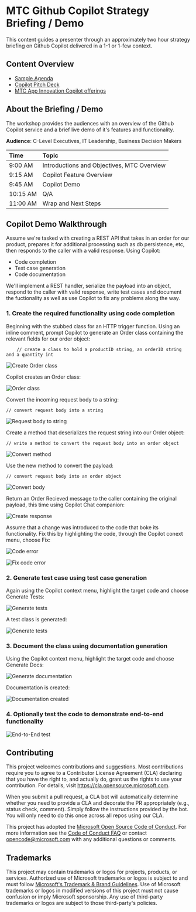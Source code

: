 # MTC Github Copilot Strategy Briefing / Demo

This content guides a presenter through an approximately two hour strategy briefing on Github Copilot delivered in a 1-1 or 1-few context.

## Content Overview
- [Sample Agenda](./resources/agenda-mtc-1m.docx)
- [Copilot Pitch Deck](./resources/GitHub-Copilot-Pitch-Deck-Final.pptx)
- [MTC App Innovation Copilot offerings](./resources/MTC%20GHCopilot%20Offering.pptx)


## About the Briefing / Demo 

The workshop provides the audiences with an overview of the Github Copilot service and a brief live demo of it's features and functionality.

**Audience**: C-Level Executives, IT Leadership, Business Decision Makers

| Time         | Topic   |
|:-------------|:------- |
|9:00 AM  | Introductions and Objectives, MTC Overview|
|9:15 AM  | Copilot Feature Overview |
|9:45 AM  | Copilot Demo |
|10:15 AM | Q/A |
|11:00 AM | Wrap and Next Steps |

## Copilot Demo Walkthrough
Assume we're tasked with creating a REST API that takes in an order for our product, prepares it for additional processing such as db persistence, etc, then responds to the caller with a valid response.  Using Copilot:
* Code completion
* Test case generation
* Code documentation

We'll implement a REST handler, serialize the payload into an object, respond to the caller with valid response, write test cases and document the fuctionality as well as use Copilot to fix any problems along the way.


### 1. Create the required functionality using code completion

Beginning with the stubbed class for an HTTP trigger function.  Using an inline comment, prompt Copilot to generate an Order class containing the relevant fields for our order object:

        // create a class to hold a productID string, an orderID string and a quantity int


![Create Order class](./media/1_codegen_createorder.png)

Copilot creates an Order class:

![Order class](./media/2_codegen_createorder.png)

Convert the incoming request body to a string:

    // convert request body into a string

![Request body to string](./media/3_codegen_request.png)

Create a method that deserializes the request string into our Order object:

    // write a method to convert the request body into an order object

![Convert method](./media/4_codegen_method.png)

Use the new method to convert the payload:

    // convert request body into an order object

![Convert body](./media/5_codegen_convert.png)

Return an Order Recieved message to the caller containing the original payload, this time using Copilot Chat companion:

![Create response](./media/6_codegen_response.png)

Assume that a change was introduced to the code that boke its functionality.  Fix this by highlighting the code, through the Copilot conext menu, choose Fix:

![Code error](./media/7_codegen_error.png)

![Fix code error](./media/8_codegen_fix.png)

### 2. Generate test case using test case generation

Again using the Copilot context menu, highlight the target code and choose Generate Tests:

![Generate tests](./media/9_testgen1.png)

A test class is generated:

![Generate tests](./media/10_testgen2.png)

### 3. Document the class using documentation generation

Using the Copilot context menu, highlight the target code and choose Generate Docs:

![Generate documentation](./media/11_docgen1.png)

Documentation is created:

![Documentation created](./media/12_docgen2.png)

### 4. Optionally test the code to demonstrate end-to-end functionality

![End-to-End test](./media/13_testrun.png)

## Contributing

This project welcomes contributions and suggestions.  Most contributions require you to agree to a
Contributor License Agreement (CLA) declaring that you have the right to, and actually do, grant us
the rights to use your contribution. For details, visit https://cla.opensource.microsoft.com.

When you submit a pull request, a CLA bot will automatically determine whether you need to provide
a CLA and decorate the PR appropriately (e.g., status check, comment). Simply follow the instructions
provided by the bot. You will only need to do this once across all repos using our CLA.

This project has adopted the [Microsoft Open Source Code of Conduct](https://opensource.microsoft.com/codeofconduct/).
For more information see the [Code of Conduct FAQ](https://opensource.microsoft.com/codeofconduct/faq/) or
contact [opencode@microsoft.com](mailto:opencode@microsoft.com) with any additional questions or comments.

## Trademarks

This project may contain trademarks or logos for projects, products, or services. Authorized use of Microsoft 
trademarks or logos is subject to and must follow 
[Microsoft's Trademark & Brand Guidelines](https://www.microsoft.com/en-us/legal/intellectualproperty/trademarks/usage/general).
Use of Microsoft trademarks or logos in modified versions of this project must not cause confusion or imply Microsoft sponsorship.
Any use of third-party trademarks or logos are subject to those third-party's policies.
